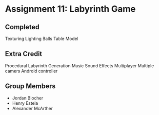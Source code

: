 Assignment 11: Labyrinth Game
=======================

Completed
---------
Texturing
Lighting
Balls
Table Model


Extra Credit
------------
Procedural Labyrinth Generation
Music
Sound Effects
Multiplayer
Multiple camers
Android controller


Group Members
--------------------- 
- Jordan Blocher  
- Henry Estela  
- Alexander McArther
